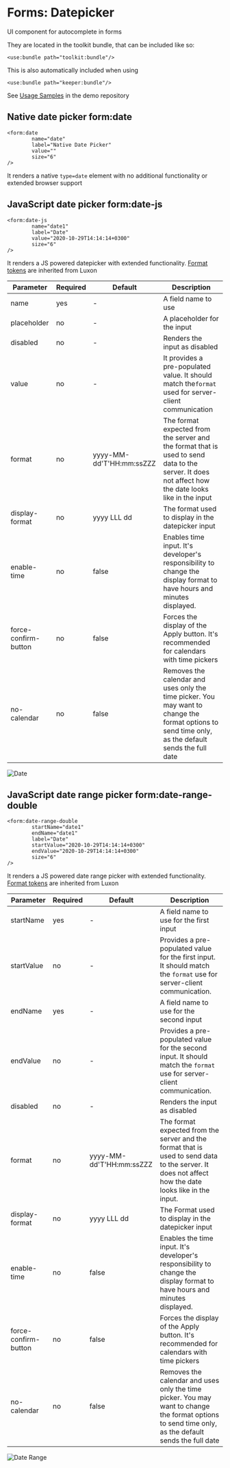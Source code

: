 # Forms: Datepicker

UI component for autocomplete in forms

They are located in the toolkit bundle, that can be included like so:

```xhtml
<use:bundle path="toolkit:bundle"/>
```

This is also automatically included when using

```xhtml
<use:bundle path="keeper:bundle"/>
```

See [Usage Samples](https://github.com/spiral/app-keeper/blob/master/app/views/keeper/showcase/datepicker.dark.php) in
the demo repository

## Native date picker form:date

```xhtml
<form:date
        name="date"
        label="Native Date Picker"
        value=""
        size="6"
/>
```

It renders a native `type=date` element with no additional functionality or extended browser support

## JavaScript date picker form:date-js

```xhtml
<form:date-js
        name="date1"
        label="Date"
        value="2020-10-29T14:14:14+0300"
        size="6"
/>
```

It renders a JS powered datepicker with extended
functionality. [Format tokens](https://moment.github.io/luxon/docs/manual/formatting.html#table-of-tokens) are inherited
from Luxon

| Parameter            | Required | Default                  | Description                                                                                                                  |
|----------------------|----------|--------------------------|------------------------------------------------------------------------------------------------------------------------------|
| name                 | yes      | -                        | A field name to use                                                                                                            |
| placeholder          | no       | -                        | A placeholder for the input                                                                                                        |
| disabled             | no       | -                        | Renders the input as disabled                                                                                                     |
| value                | no       | -                        | It provides a pre-populated value. It should match the`format` used for server-client communication                                      |
| format               | no       | yyyy-MM-dd'T'HH:mm:ssZZZ | The format expected from the server and the format that is used to send data to the server. It does not affect how the date looks like in the input    |
| display-format       | no       | yyyy LLL dd              | The format used to display in the datepicker input                                                                                  |
| enable-time          | no       | false                    | Enables time input. It's developer's responsibility to change the display format to have hours and minutes displayed.              |
| force-confirm-button | no       | false                    | Forces the display of the  Apply button. It's recommended for calendars with time pickers                                                 |
| no-calendar          | no       | false                    | Removes the calendar and uses only the time picker. You may want to change the format options to send time only, as the default sends the full date |

![Date](https://user-images.githubusercontent.com/16134699/103222720-b7c27180-4935-11eb-9cc4-81ee3a2a0275.png)

## JavaScript date range picker form:date-range-double

```xhtml
<form:date-range-double
        startName="date1"
        endName="date1"
        label="Date"
        startValue="2020-10-29T14:14:14+0300"
        endValue="2020-10-29T14:14:14+0300"
        size="6"
/>
```

It renders a JS powered date range picker with extended
functionality. [Format tokens](https://moment.github.io/luxon/docs/manual/formatting.html#table-of-tokens) are inherited
from Luxon

| Parameter            | Required | Default                  | Description                                                                                                                  |
|----------------------|----------|--------------------------|------------------------------------------------------------------------------------------------------------------------------|
| startName            | yes      | -                        | A field name to use for the first input                                                                                            |
| startValue           | no       | -                        | Provides a pre-populated value for the first input. It should match the `format` use for server-client communication.                      |
| endName              | yes      | -                        | A field name to use for the second input                                                                                           |
| endValue             | no       | -                        | Provides a pre-populated value for the second input. It should match the `format` use for server-client communication.                     |
| disabled             | no       | -                        | Renders the input as disabled                                                                                                     |
| format               | no       | yyyy-MM-dd'T'HH:mm:ssZZZ | The format expected from the server and the format that is used to send data to the server. It does not affect how the date looks like in the input.    |
| display-format       | no       | yyyy LLL dd              | The Format used to display in the datepicker input                                                                                  |
| enable-time          | no       | false                    | Enables the time input. It's developer's responsibility to change the display format to have hours and minutes displayed.              |
| force-confirm-button | no       | false                    | Forces the display of the  Apply button. It's recommended for calendars with time pickers                                                 |
| no-calendar          | no       | false                    | Removes the calendar and uses only the time picker. You may want to change the format options to send  time only, as the default sends the full date |

![Date Range](https://user-images.githubusercontent.com/16134699/103222719-b729db00-4935-11eb-876f-496a14a80cc3.png)
